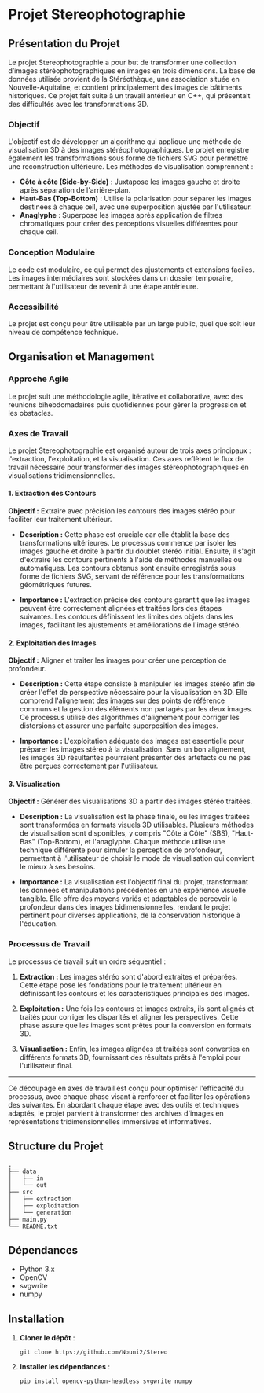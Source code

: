 # Projet Stereophotographie

## Présentation du Projet

Le projet Stereophotographie a pour but de transformer une collection d’images stéréophotographiques en images en trois dimensions. La base de données utilisée provient de la Stéréothèque, une association située en Nouvelle-Aquitaine, et contient principalement des images de bâtiments historiques. Ce projet fait suite à un travail antérieur en C++, qui présentait des difficultés avec les transformations 3D.

### Objectif

L'objectif est de développer un algorithme qui applique une méthode de visualisation 3D à des images stéréophotographiques. Le projet enregistre également les transformations sous forme de fichiers SVG pour permettre une reconstruction ultérieure. Les méthodes de visualisation comprennent :

- **Côte à côte (Side-by-Side)** : Juxtapose les images gauche et droite après séparation de l'arrière-plan.
- **Haut-Bas (Top-Bottom)** : Utilise la polarisation pour séparer les images destinées à chaque œil, avec une superposition ajustée par l'utilisateur.
- **Anaglyphe** : Superpose les images après application de filtres chromatiques pour créer des perceptions visuelles différentes pour chaque œil.

### Conception Modulaire

Le code est modulaire, ce qui permet des ajustements et extensions faciles. Les images intermédiaires sont stockées dans un dossier temporaire, permettant à l'utilisateur de revenir à une étape antérieure.

### Accessibilité

Le projet est conçu pour être utilisable par un large public, quel que soit leur niveau de compétence technique.

## Organisation et Management

### Approche Agile

Le projet suit une méthodologie agile, itérative et collaborative, avec des réunions bihebdomadaires puis quotidiennes pour gérer la progression et les obstacles.

### Axes de Travail

Le projet Stereophotographie est organisé autour de trois axes principaux : l'extraction, l'exploitation, et la visualisation. Ces axes reflètent le flux de travail nécessaire pour transformer des images stéréophotographiques en visualisations tridimensionnelles.

#### 1. Extraction des Contours

**Objectif :** Extraire avec précision les contours des images stéréo pour faciliter leur traitement ultérieur.

- **Description :** Cette phase est cruciale car elle établit la base des transformations ultérieures. Le processus commence par isoler les images gauche et droite à partir du doublet stéréo initial. Ensuite, il s'agit d'extraire les contours pertinents à l'aide de méthodes manuelles ou automatiques. Les contours obtenus sont ensuite enregistrés sous forme de fichiers SVG, servant de référence pour les transformations géométriques futures.
  
- **Importance :** L'extraction précise des contours garantit que les images peuvent être correctement alignées et traitées lors des étapes suivantes. Les contours définissent les limites des objets dans les images, facilitant les ajustements et améliorations de l'image stéréo.

#### 2. Exploitation des Images

**Objectif :** Aligner et traiter les images pour créer une perception de profondeur.

- **Description :** Cette étape consiste à manipuler les images stéréo afin de créer l'effet de perspective nécessaire pour la visualisation en 3D. Elle comprend l'alignement des images sur des points de référence communs et la gestion des éléments non partagés par les deux images. Ce processus utilise des algorithmes d'alignement pour corriger les distorsions et assurer une parfaite superposition des images.
  
- **Importance :** L'exploitation adéquate des images est essentielle pour préparer les images stéréo à la visualisation. Sans un bon alignement, les images 3D résultantes pourraient présenter des artefacts ou ne pas être perçues correctement par l'utilisateur.

#### 3. Visualisation

**Objectif :** Générer des visualisations 3D à partir des images stéréo traitées.

- **Description :** La visualisation est la phase finale, où les images traitées sont transformées en formats visuels 3D utilisables. Plusieurs méthodes de visualisation sont disponibles, y compris "Côte à Côte" (SBS), "Haut-Bas" (Top-Bottom), et l'anaglyphe. Chaque méthode utilise une technique différente pour simuler la perception de profondeur, permettant à l'utilisateur de choisir le mode de visualisation qui convient le mieux à ses besoins.
  
- **Importance :** La visualisation est l'objectif final du projet, transformant les données et manipulations précédentes en une expérience visuelle tangible. Elle offre des moyens variés et adaptables de percevoir la profondeur dans des images bidimensionnelles, rendant le projet pertinent pour diverses applications, de la conservation historique à l'éducation.

### Processus de Travail

Le processus de travail suit un ordre séquentiel : 

1. **Extraction :** Les images stéréo sont d'abord extraites et préparées. Cette étape pose les fondations pour le traitement ultérieur en définissant les contours et les caractéristiques principales des images.

2. **Exploitation :** Une fois les contours et images extraits, ils sont alignés et traités pour corriger les disparités et aligner les perspectives. Cette phase assure que les images sont prêtes pour la conversion en formats 3D.

3. **Visualisation :** Enfin, les images alignées et traitées sont converties en différents formats 3D, fournissant des résultats prêts à l'emploi pour l'utilisateur final.


---

Ce découpage en axes de travail est conçu pour optimiser l'efficacité du processus, avec chaque phase visant à renforcer et faciliter les opérations des suivantes. En abordant chaque étape avec des outils et techniques adaptés, le projet parvient à transformer des archives d'images en représentations tridimensionnelles immersives et informatives.


## Structure du Projet

```
.
├── data
│   ├── in
│   └── out
├── src
│   ├── extraction
│   ├── exploitation
│   └── generation
├── main.py
└── README.txt
```

## Dépendances

- Python 3.x
- OpenCV
- svgwrite
- numpy

## Installation

1. **Cloner le dépôt** :
   ```
   git clone https://github.com/Nouni2/Stereo
   ```

2. **Installer les dépendances** :
   ```
   pip install opencv-python-headless svgwrite numpy
   ```

